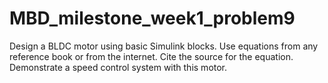 # MBD_milestone_week1_problem9
Design a BLDC motor using basic Simulink blocks. Use equations from any reference book or from the internet. Cite the source for the equation. Demonstrate a speed control system with this motor.
